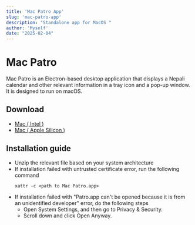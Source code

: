 ```yaml
---
title: 'Mac Patro App'
slug: 'mac-patro-app'
description: "Standalone app for MacOS "
author: 'Myself'
date: "2025-02-04"
---
```

# Mac Patro

Mac Patro is an Electron-based desktop application that displays a Nepali calendar and other relevant information in a tray icon and a pop-up window. It is designed to run on macOS.

## Download 
* [Mac ( Intel )](https://github.com/ntn0de/ntn0de.github.io/raw/refs/heads/main/blogs/files/Mac%20Patro-darwin-x64.zip)
* [Mac ( Apple Silicon )](https://github.com/ntn0de/ntn0de.github.io/raw/refs/heads/main/blogs/files/Mac%20Patro-darwin-arm64.zip)

## Installation guide
- Unzip the relevant file based on your system architecture
-   If installation failed with untrusted certificate error, run the following command
    ```
    xattr -c <path to Mac Patro.app>
    ```
-   If installation failed with "Patro.app can't be opened because it is from an unidentified developer" error, do the following steps
    -   Open System Settings, and then go to Privacy & Security.
    -   Scroll down and click Open Anyway.


